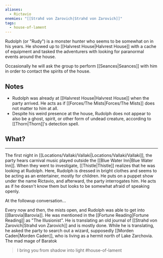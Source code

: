 ```yaml
---
aliases:
  - Rictavio
enemies: "[[Strahd von Zarovich|Strahd von Zarovich]]"
tags:
  - house-of-lament
---
```


Rudolph (or "Rudy") is a monster hunter who seems to be somewhat on in his years. He showed up to [[Halvrest House|Halvrest House]] with a cache of equipment and tasked the adventurers with looking for paranormal events around the house.

Occasionally he will ask the group to perform [[Seances|Seances]] with him in order to contact the spirits of the house.

## Notes
- Rudolph was already at [[Halvrest House|Halvrest House]] when the party arrived. He acts as if [[Forces/The Mists|Forces/The Mists]] does not matter to him at all.
- Despite his weird presence at the house, Rudolph does not appear to also be a ghost, spirit, or other form of undead creature, according to [[Thorn|Thorn]]'s detection spell.

## What?
------
The first night in [[Locations/Vallaki/Vallaki|Locations/Vallaki/Vallaki]], the party hears carnival music played outside the [[Blue Water Inn|Blue Water Inn]]. When they went to investigate, [[Thistle|Thistle]] realizes that he was looking at Rudolph. Here, Rudolph is dressed in bright clothes and seems to be acting as an entertainer, mostly for children. He puts on a puppet show under the name Rictavio, and afterward, the party interrogates him. He acts as if he doesn't know them but looks to be somewhat afraid of speaking openly. 

At the followup conversation...

Every now and then, the mists open, and Rudolph was able to get into [[Barovia|Barovia]]. He was mentioned in the [[Fortune Reading|Fortune Reading]] as "The Illusionist". He is translating an old journal of [[Strahd von Zarovich|Strahd von Zarovich]] and is mostly done. While he is translating, he asked the party to search out a wizard, supposedly [[Morden Caden|Morden Caden]], who is living as a hermit north of Lake Zarchovia. The mad mage of Baratok

> I bring you from shadow into light
#house-of-lament
